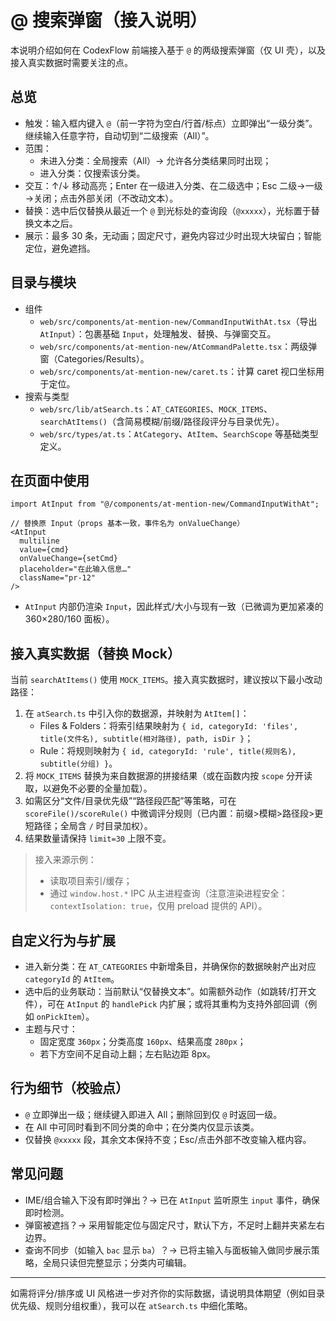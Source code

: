 # @ 搜索弹窗（接入说明）

本说明介绍如何在 CodexFlow 前端接入基于 `@` 的两级搜索弹窗（仅 UI 壳），以及接入真实数据时需要关注的点。

## 总览
- 触发：输入框内键入 `@`（前一字符为空白/行首/标点）立即弹出“一级分类”。继续输入任意字符，自动切到“二级搜索（All）”。
- 范围：
  - 未进入分类：全局搜索（All）→ 允许各分类结果同时出现；
  - 进入分类：仅搜索该分类。
- 交互：↑/↓ 移动高亮；Enter 在一级进入分类、在二级选中；Esc 二级→一级→关闭；点击外部关闭（不改动文本）。
- 替换：选中后仅替换从最近一个 `@` 到光标处的查询段（`@xxxxx`），光标置于替换文本之后。
- 展示：最多 30 条，无动画；固定尺寸，避免内容过少时出现大块留白；智能定位，避免遮挡。

## 目录与模块
- 组件
  - `web/src/components/at-mention-new/CommandInputWithAt.tsx`（导出 `AtInput`）：包裹基础 `Input`，处理触发、替换、与弹窗交互。
  - `web/src/components/at-mention-new/AtCommandPalette.tsx`：两级弹窗（Categories/Results）。
  - `web/src/components/at-mention-new/caret.ts`：计算 caret 视口坐标用于定位。
- 搜索与类型
  - `web/src/lib/atSearch.ts`：`AT_CATEGORIES`、`MOCK_ITEMS`、`searchAtItems()`（含简易模糊/前缀/路径段评分与目录优先）。
  - `web/src/types/at.ts`：`AtCategory`、`AtItem`、`SearchScope` 等基础类型定义。

## 在页面中使用
```tsx
import AtInput from "@/components/at-mention-new/CommandInputWithAt";

// 替换原 Input（props 基本一致，事件名为 onValueChange）
<AtInput
  multiline
  value={cmd}
  onValueChange={setCmd}
  placeholder="在此输入信息…"
  className="pr-12"
/>
```
- `AtInput` 内部仍渲染 `Input`，因此样式/大小与现有一致（已微调为更加紧凑的 360×280/160 面板）。

## 接入真实数据（替换 Mock）
当前 `searchAtItems()` 使用 `MOCK_ITEMS`。接入真实数据时，建议按以下最小改动路径：
1. 在 `atSearch.ts` 中引入你的数据源，并映射为 `AtItem[]`：
   - Files & Folders：将索引结果映射为 `{ id, categoryId: 'files', title(文件名), subtitle(相对路径), path, isDir }`；
   - Rule：将规则映射为 `{ id, categoryId: 'rule', title(规则名), subtitle(分组) }`。
2. 将 `MOCK_ITEMS` 替换为来自数据源的拼接结果（或在函数内按 `scope` 分开读取，以避免不必要的全量加载）。
3. 如需区分“文件/目录优先级”“路径段匹配”等策略，可在 `scoreFile()/scoreRule()` 中微调评分规则（已内置：前缀>模糊>路径段>更短路径；全局含 `/` 时目录加权）。
4. 结果数量请保持 `limit=30` 上限不变。

> 接入来源示例：
> - 读取项目索引/缓存；
> - 通过 `window.host.*` IPC 从主进程查询（注意渲染进程安全：`contextIsolation: true`，仅用 preload 提供的 API）。

## 自定义行为与扩展
- 进入新分类：在 `AT_CATEGORIES` 中新增条目，并确保你的数据映射产出对应 `categoryId` 的 `AtItem`。
- 选中后的业务联动：当前默认“仅替换文本”。如需额外动作（如跳转/打开文件），可在 `AtInput` 的 `handlePick` 内扩展；或将其重构为支持外部回调（例如 `onPickItem`）。
- 主题与尺寸：
  - 固定宽度 `360px`；分类高度 `160px`、结果高度 `280px`；
  - 若下方空间不足自动上翻；左右贴边距 8px。

## 行为细节（校验点）
- `@` 立即弹出一级；继续键入即进入 All；删除回到仅 `@` 时返回一级。
- 在 All 中可同时看到不同分类的命中；在分类内仅显示该类。
- 仅替换 `@xxxxx` 段，其余文本保持不变；Esc/点击外部不改变输入框内容。

## 常见问题
- IME/组合输入下没有即时弹出？→ 已在 `AtInput` 监听原生 `input` 事件，确保即时检测。
- 弹窗被遮挡？→ 采用智能定位与固定尺寸，默认下方，不足时上翻并夹紧左右边界。
- 查询不同步（如输入 `bac` 显示 `ba`）？→ 已将主输入与面板输入做同步展示策略，全局只读但完整显示；分类内可编辑。

---
如需将评分/排序或 UI 风格进一步对齐你的实际数据，请说明具体期望（例如目录优先级、规则分组权重），我可以在 `atSearch.ts` 中细化策略。
